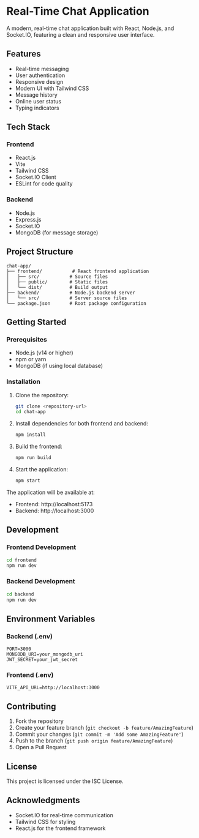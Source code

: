 # Real-Time Chat Application

A modern, real-time chat application built with React, Node.js, and Socket.IO, featuring a clean and responsive user interface.

## Features

- Real-time messaging
- User authentication
- Responsive design
- Modern UI with Tailwind CSS
- Message history
- Online user status
- Typing indicators

## Tech Stack

### Frontend
- React.js
- Vite
- Tailwind CSS
- Socket.IO Client
- ESLint for code quality

### Backend
- Node.js
- Express.js
- Socket.IO
- MongoDB (for message storage)

## Project Structure

```
chat-app/
├── frontend/           # React frontend application
│   ├── src/           # Source files
│   ├── public/        # Static files
│   └── dist/          # Build output
├── backend/           # Node.js backend server
│   └── src/           # Server source files
└── package.json       # Root package configuration
```

## Getting Started

### Prerequisites

- Node.js (v14 or higher)
- npm or yarn
- MongoDB (if using local database)

### Installation

1. Clone the repository:
   ```bash
   git clone <repository-url>
   cd chat-app
   ```

2. Install dependencies for both frontend and backend:
   ```bash
   npm install
   ```

3. Build the frontend:
   ```bash
   npm run build
   ```

4. Start the application:
   ```bash
   npm start
   ```

The application will be available at:
- Frontend: http://localhost:5173
- Backend: http://localhost:3000

## Development

### Frontend Development
```bash
cd frontend
npm run dev
```

### Backend Development
```bash
cd backend
npm run dev
```

## Environment Variables

### Backend (.env)
```
PORT=3000
MONGODB_URI=your_mongodb_uri
JWT_SECRET=your_jwt_secret
```

### Frontend (.env)
```
VITE_API_URL=http://localhost:3000
```

## Contributing

1. Fork the repository
2. Create your feature branch (`git checkout -b feature/AmazingFeature`)
3. Commit your changes (`git commit -m 'Add some AmazingFeature'`)
4. Push to the branch (`git push origin feature/AmazingFeature`)
5. Open a Pull Request

## License

This project is licensed under the ISC License.

## Acknowledgments

- Socket.IO for real-time communication
- Tailwind CSS for styling
- React.js for the frontend framework 